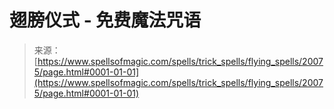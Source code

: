 <!--yml

category: 未分类

date: 2024-06-12 19:02:35

-->

# 翅膀仪式 - 免费魔法咒语

> 来源：[https://www.spellsofmagic.com/spells/trick_spells/flying_spells/20075/page.html#0001-01-01](https://www.spellsofmagic.com/spells/trick_spells/flying_spells/20075/page.html#0001-01-01)
